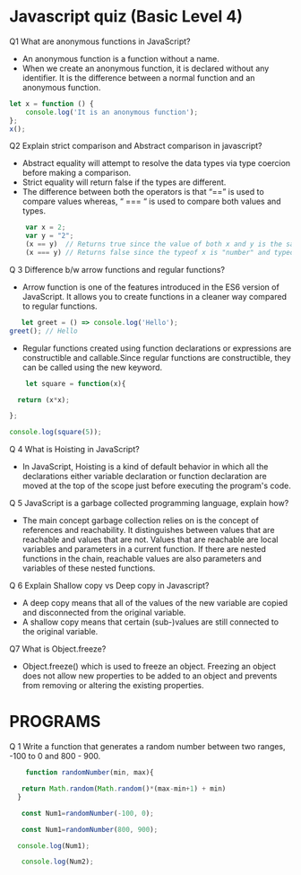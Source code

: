 # Javascript quiz (Basic Level 4)

Q1 What are anonymous functions in JavaScript?

* An anonymous function is a function without a name.
* When we create an anonymous function, it is declared without any identifier. It is the difference between a normal function and an anonymous function.

``` javascript
let x = function () {  
    console.log('It is an anonymous function');  
};  
x();  
```
Q2 Explain strict comparison and Abstract comparison in javascript?

* Abstract equality will attempt to resolve the data types via type coercion before making a comparison. 
* Strict equality will return false if the types are different.
*  The difference between both the operators is that “==” is used to compare values whereas, “ === “ is used to compare both values and types.

 ```javascript
     var x = 2;
     var y = "2";
     (x == y)  // Returns true since the value of both x and y is the same
     (x === y) // Returns false since the typeof x is "number" and typeof y is "string"
```

Q 3 Difference b/w arrow functions and regular functions?

* Arrow function is one of the features introduced in the ES6 version of JavaScript. It allows you to create functions in a cleaner way compared to regular functions. 
```javascript
   let greet = () => console.log('Hello');
greet(); // Hello
```
* Regular functions created using function declarations or expressions are constructible and callable.Since regular functions are constructible, they can be called using the new keyword.
```javascript
    let square = function(x){

  return (x*x);

};

console.log(square(5));
```

Q 4  What is Hoisting in JavaScript?
* In JavaScript, Hoisting is a kind of default behavior in which all the declarations either variable declaration or function declaration are moved at the top of the scope just before executing the program's code.

Q 5 JavaScript is a garbage collected programming language, explain how?
* The main concept garbage collection relies on is the concept of references and reachability. It distinguishes between values that are reachable and values that are not. Values that are reachable are local variables and parameters in a current function. If there are nested functions in the chain, reachable values are also parameters and variables of these nested functions.

Q 6 Explain Shallow copy vs Deep copy in Javascript?
* A deep copy means that all of the values of the new variable are copied and disconnected from the original variable.
* A shallow copy means that certain (sub-)values are still connected to the original variable.

Q7 What is Object.freeze?
* Object.freeze() which is used to freeze an object. Freezing an object does not allow new properties to be added to an object and prevents from removing or altering the existing properties.

# PROGRAMS

Q 1 Write a function that generates a random number between two ranges, -100 to 0 and
800 - 900.

 ```javascript
     function randomNumber(min, max){

    return Math.random(Math.random()*(max-min+1) + min)
   }

    const Num1=randomNumber(-100, 0);

    const Num1=randomNumber(800, 900);

   console.log(Num1);

    console.log(Num2);
```


